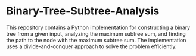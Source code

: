 # Binary-Tree-Subtree-Analysis
This repository contains a Python implementation for constructing a binary tree from a given input, analyzing the maximum subtree sum, and finding the path to the node with the maximum subtree sum. The implementation uses a divide-and-conquer approach to solve the problem efficiently.
